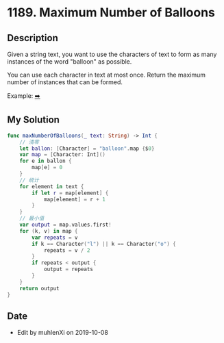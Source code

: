# 1189. Maximum Number of Balloons

## Description

Given a string text, you want to use the characters of text to form as many instances of the word "balloon" as possible.

You can use each character in text at most once. Return the maximum number of instances that can be formed.

Example: [➡️](https://leetcode.com/problems/maximum-number-of-balloons/)

## My Solution

```swift
func maxNumberOfBalloons(_ text: String) -> Int {
    // 清零
    let ballon: [Character] = "balloon".map {$0}
    var map = [Character: Int]()
    for e in ballon {
        map[e] = 0
    }
    // 统计
    for element in text {
        if let r = map[element] {
            map[element] = r + 1
        }
    }
    // 最小值
    var output = map.values.first!
    for (k, v) in map {
        var repeats = v
        if k == Character("l") || k == Character("o") {
            repeats = v / 2
        }
        if repeats < output {
            output = repeats
        }
    }
    return output
}
```

## Date

- Edit by muhlenXi on 2019-10-08